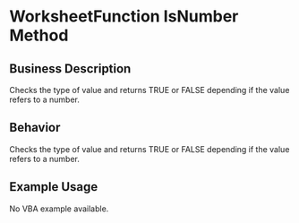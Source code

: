 # WorksheetFunction IsNumber Method

## Business Description
Checks the type of value and returns TRUE or FALSE depending if the value refers to a number.

## Behavior
Checks the type of value and returns TRUE or FALSE depending if the value refers to a number.

## Example Usage
No VBA example available.